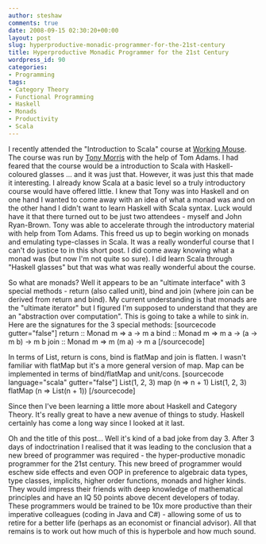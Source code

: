 ```yaml
---
author: steshaw
comments: true
date: 2008-09-15 02:30:20+00:00
layout: post
slug: hyperproductive-monadic-programmer-for-the-21st-century
title: Hyperproductive Monadic Programmer for the 21st Century
wordpress_id: 90
categories:
- Programming
tags:
- Category Theory
- Functional Programming
- Haskell
- Monads
- Productivity
- Scala
---
```


I recently attended the "Introduction to Scala" course at [Working Mouse](http://workingmouse.com/). The course was run by [Tony Morris](http://tmorris.net/) with the help of Tom Adams.  I had feared that the course would be a introduction to Scala with Haskell-coloured glasses ... and it was just that. However, it was just this that made it interesting. I already know Scala at a basic level so a truly introductory course would have offered little. I knew that Tony was into Haskell and on one hand I wanted to come away with an idea of what a monad was and on the other hand I didn't want to learn Haskell with Scala syntax. Luck would have it that there turned out to be just two attendees - myself and John Ryan-Brown. Tony was able to accelerate through the introductory material with help from Tom Adams. This freed us up to begin working on monads and emulating type-classes in Scala. It was a really wonderful course that I can't do justice to in this short post. I did come away knowing what a monad was (but now I'm not quite so sure). I did learn Scala through "Haskell glasses" but that was what was really wonderful about the course.

So what are monads? Well it appears to be an "ultimate interface" with 3 special methods - return (also called unit), bind and join (where join can be derived from return and bind). My current understanding is that monads are the "ultimate iterator" but I figured I'm supposed to understand that they are an "abstraction over computation". This is going to take a while to sink in. Here are the signatures for the 3 special methods:
[sourcecode gutter="false"]
  return :: Monad m => a -> m a
  bind   :: Monad m => m a -> (a -> m b) -> m b
  join   :: Monad m => m (m a) -> m a
[/sourcecode]

In terms of List, return is cons, bind is flatMap and join is flatten. I wasn't familiar with flatMap but it's a more general version of map. Map can be implemented in terms of bind/flatMap and unit/cons.
[sourcecode language="scala" gutter="false"]
    List(1, 2, 3) map (n => n + 1)
    List(1, 2, 3) flatMap (n => List(n + 1))
[/sourcecode]

Since then I've been learning a little more about Haskell and Category Theory. It's really great to have a new avenue of things to study. Haskell certainly has come a long way since I looked at it last.

Oh and the title of this post... Well it's kind of a bad joke from day 3. After 3 days of indoctrination I realised that it was leading to the conclusion that a new breed of programmer was required - the hyper-productive monadic programmer for the 21st century. This new breed of programmer would eschew side effects and even OOP in preference to algebraic data types, type classes, implicits, higher order functions, monads and higher kinds. They would impress their friends with deep knowledge of mathematical principles and have an IQ 50 points above decent developers of today. These programmers would be trained to be 10x more productive than their imperative colleagues (coding in Java and C#) - allowing some of us to retire for a better life (perhaps as an economist or financial advisor). All that remains is to work out how much of this is hyperbole and how much sound.
